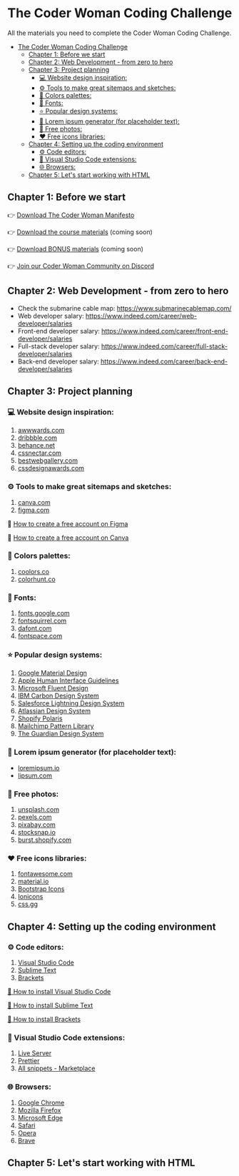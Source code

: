 # The Coder Woman Coding Challenge

All the materials you need to complete the Coder Woman Coding Challenge.

- [The Coder Woman Coding Challenge](#the-coder-woman-coding-challenge)
  - [Chapter 1: Before we start](#chapter-1-before-we-start)
  - [Chapter 2: Web Development - from zero to hero](#chapter-2-web-development---from-zero-to-hero)
  - [Chapter 3: Project planning](#chapter-3-project-planning)
    - [💻 Website design inspiration:](#-website-design-inspiration)
    - [⚙️ Tools to make great sitemaps and sketches:](#️-tools-to-make-great-sitemaps-and-sketches)
    - [🎨 Colors palettes:](#-colors-palettes)
    - [💬 Fonts:](#-fonts)
    - [⭐️ Popular design systems:](#️-popular-design-systems)
    - [📝 Lorem ipsum generator (for placeholder text):](#-lorem-ipsum-generator-for-placeholder-text)
    - [📸 Free photos:](#-free-photos)
    - [♥︎ Free icons libraries:](#︎-free-icons-libraries)
  - [Chapter 4: Setting up the coding environment](#chapter-4-setting-up-the-coding-environment)
    - [⚙️ Code editors:](#️-code-editors)
    - [🔧 Visual Studio Code extensions:](#-visual-studio-code-extensions)
    - [🌐 Browsers:](#-browsers)
  - [Chapter 5: Let's start working with HTML](#chapter-5-lets-start-working-with-html)

## Chapter 1: Before we start

👉 [Download The Coder Woman Manifesto](/coder_woman_manifesto.png)

👉 [Download the course materials]() (coming soon)

👉 [Download BONUS materials]() (coming soon)

👉 [Join our Coder Woman Community on Discord](https://discord.com/invite/MPxwsVkPUc)

## Chapter 2: Web Development - from zero to hero

- Check the submarine cable map: https://www.submarinecablemap.com/
- Web developer salary: https://www.indeed.com/career/web-developer/salaries
- Front-end developer salary: https://www.indeed.com/career/front-end-developer/salaries
- Full-stack developer salary: https://www.indeed.com/career/full-stack-developer/salaries
- Back-end developer salary: https://www.indeed.com/career/back-end-developer/salaries

## Chapter 3: Project planning

### 💻 Website design inspiration:

1. [awwwards.com](https://www.awwwards.com/)
2. [dribbble.com](https://dribbble.com/)
3. [behance.net](https://www.behance.net/)
4. [cssnectar.com](https://www.cssnectar.com/)
5. [bestwebgallery.com](http://www.bestwebsite.gallery/)
6. [cssdesignawards.com](https://www.cssdesignawards.com/)

### ⚙️ Tools to make great sitemaps and sketches:

1. [canva.com](https://www.canva.com/)
2. [figma.com](https://www.figma.com/)

📝 [How to create a free account on Figma](https://help.figma.com/hc/en-us/articles/360039811114-Create-a-Figma-account)

📝 [How to create a free account on Canva](https://www.canva.com/help/sign-up-log-in/)

### 🎨 Colors palettes:

1. [coolors.co](https://coolors.co/)
2. [colorhunt.co](https://colorhunt.co/)

### 💬 Fonts:

1. [fonts.google.com](https://fonts.google.com/)
2. [fontsquirrel.com](https://www.fontsquirrel.com/)
3. [dafont.com](https://www.dafont.com/)
4. [fontspace.com](https://www.fontspace.com/)

### ⭐️ Popular design systems:

1. [Google Material Design](https://m3.material.io/)
2. [Apple Human Interface Guidelines](https://developer.apple.com/design/)
3. [Microsoft Fluent Design](https://www.microsoft.com/design/fluent/#/)
4. [IBM Carbon Design System](https://www.carbondesignsystem.com/)
5. [Salesforce Lightning Design System](https://www.lightningdesignsystem.com/)
6. [Atlassian Design System](https://atlassian.design/)
7. [Shopify Polaris](https://polaris.shopify.com/)
8. [Mailchimp Pattern Library](https://ux.mailchimp.com/patterns/color)
9. [The Guardian Design System](https://design.theguardian.com)

### 📝 Lorem ipsum generator (for placeholder text):

- [loremipsum.io](https://loremipsum.io/)
- [lipsum.com](https://www.lipsum.com/)

### 📸 Free photos:

1. [unsplash.com](https://unsplash.com/)
2. [pexels.com](https://www.pexels.com/)
3. [pixabay.com](https://pixabay.com/)
4. [stocksnap.io](https://stocksnap.io/)
5. [burst.shopify.com](https://burst.shopify.com/)

### ♥︎ Free icons libraries:

1. [fontawesome.com](https://fontawesome.com/)
2. [material.io](https://material.io/resources/icons/?style=baseline)
3. [Bootstrap Icons](https://icons.getbootstrap.com/)
4. [Ionicons](https://ionicons.com/)
5. [css.gg](https://css.gg/)

## Chapter 4: Setting up the coding environment

### ⚙️ Code editors:

1. [Visual Studio Code](https://code.visualstudio.com/)
2. [Sublime Text](https://www.sublimetext.com/)
3. [Brackets](http://brackets.io/)

[📝 How to install Visual Studio Code](https://code.visualstudio.com/docs/setup/setup-overview)

[📝 How to install Sublime Text](https://docs.sublimetext.io/guide/getting-started/installation.html#portable-or-not-portable)

[📝 How to install Brackets](https://github.com/brackets-cont/brackets/blob/master/README.md)

### 🔧 Visual Studio Code extensions:

1. [Live Server](https://marketplace.visualstudio.com/items?itemName=ritwickdey.LiveServer)
2. [Prettier](https://marketplace.visualstudio.com/items?itemName=esbenp.prettier-vscode)
3. [All snippets - Marketplace](https://marketplace.visualstudio.com)

### 🌐 Browsers:

1. [Google Chrome](https://www.google.com/chrome/)
2. [Mozilla Firefox](https://www.mozilla.org/en-US/firefox/new/)
3. [Microsoft Edge](https://www.microsoft.com/en-us/edge)
4. [Safari](https://www.apple.com/safari/)
5. [Opera](https://www.opera.com/)
6. [Brave](https://brave.com/)

## Chapter 5: Let's start working with HTML
